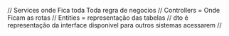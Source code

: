 // Services onde Fica toda Toda regra de negocios 
// Controllers = Onde Ficam as rotas 
// Entities = representação das tabelas 
// dto é representação da interface disponivel para outros sistemas acessarem 
// 
